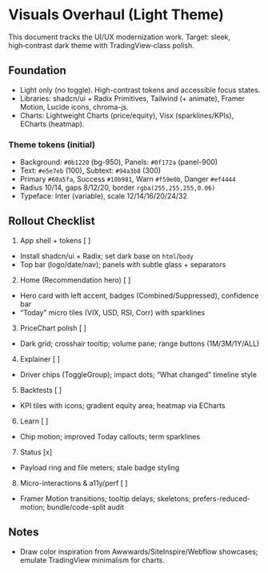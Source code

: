 # Visuals Overhaul (Light Theme)

This document tracks the UI/UX modernization work. Target: sleek, high‑contrast dark theme with TradingView‑class polish.

## Foundation
- Light only (no toggle). High-contrast tokens and accessible focus states.
- Libraries: shadcn/ui + Radix Primitives, Tailwind (+ animate), Framer Motion, Lucide icons, chroma-js.
- Charts: Lightweight Charts (price/equity), Visx (sparklines/KPIs), ECharts (heatmap).

### Theme tokens (initial)
- Background: `#0b1220` (bg-950), Panels: `#0f172a` (panel-900)
- Text: `#e5e7eb` (100), Subtext: `#94a3b8` (300)
- Primary `#60a5fa`, Success `#10b981`, Warn `#f59e0b`, Danger `#ef4444`
- Radius 10/14, gaps 8/12/20, border `rgba(255,255,255,0.06)`
- Typeface: Inter (variable), scale 12/14/16/20/24/32

## Rollout Checklist

1) App shell + tokens [ ]
- Install shadcn/ui + Radix; set dark base on `html`/`body`
- Top bar (logo/date/nav); panels with subtle glass + separators

2) Home (Recommendation hero) [ ]
- Hero card with left accent, badges (Combined/Suppressed), confidence bar
- “Today” micro tiles (VIX, USD, RSI, Corr) with sparklines

3) PriceChart polish [ ]
- Dark grid; crosshair tooltip; volume pane; range buttons (1M/3M/1Y/ALL)

4) Explainer [ ]
- Driver chips (ToggleGroup); impact dots; “What changed” timeline style

5) Backtests [ ]
- KPI tiles with icons; gradient equity area; heatmap via ECharts

6) Learn [ ]
- Chip motion; improved Today callouts; term sparklines

7) Status [x]
- Payload ring and file meters; stale badge styling

8) Micro-interactions & a11y/perf [ ]
- Framer Motion transitions; tooltip delays; skeletons; prefers-reduced-motion; bundle/code-split audit

## Notes
- Draw color inspiration from Awwwards/SiteInspire/Webflow showcases; emulate TradingView minimalism for charts.

